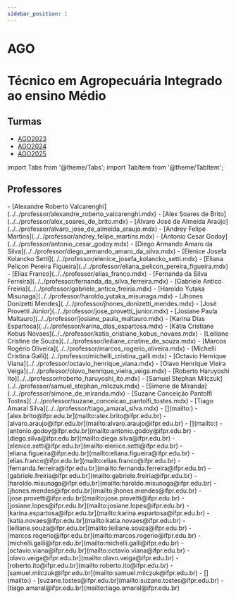 ```yaml
---
sidebar_position: 1
---
```


# AGO

# Técnico em Agropecuária Integrado ao ensino Médio

## Turmas

- [AGO2023](ago2023)
- [AGO2024](ago2024)
- [AGO2025](ago2025)

import Tabs from '@theme/Tabs';
import TabItem from '@theme/TabItem';

## Professores

<Tabs>
  <TabItem value="nome" label="Nome" default>
    - [Alexandre Roberto Valcarenghi](../../professor/alexandre_roberto_valcarenghi.mdx)
    - [Alex Soares de Brito](../../professor/alex_soares_de_brito.mdx)
    - [Álvaro José de Almeida Araújo](../../professor/alvaro_jose_de_almeida_araujo.mdx)
    - [Andrey Felipe Martins](../../professor/andrey_felipe_martins.mdx)
    - [Antonio Cesar Godoy](../../professor/antonio_cesar_godoy.mdx)
    - [Diego Armando Amaro da Silva](../../professor/diego_armando_amaro_da_silva.mdx)
    - [Elenice Josefa Kolancko Setti](../../professor/elenice_josefa_kolancko_setti.mdx)
    - [Eliana Peliçon Pereira Figueira](../../professor/eliana_pelicon_pereira_figueira.mdx)
    - [Elias Franco](../../professor/elias_franco.mdx)
    - [Fernanda da Silva Ferreira](../../professor/fernanda_da_silva_ferreira.mdx)
    - [Gabriele Antico Freiria](../../professor/gabriele_antico_freiria.mdx)
    - [Haroldo Yutaka Misunaga](../../professor/haroldo_yutaka_misunaga.mdx)
    - [Jhones Donizetti Mendes](../../professor/jhones_donizetti_mendes.mdx)
    - [José Provetti Júnior](../../professor/jose_provetti_junior.mdx)
    - [Josiane Paula Maltauro](../../professor/josiane_paula_maltauro.mdx)
    - [Karina Dias Espartosa](../../professor/karina_dias_espartosa.mdx)
    - [Kátia Cristiane Kobus Novaes](../../professor/katia_cristiane_kobus_novaes.mdx)
    - [Leiliane Cristine de Souza](../../professor/leiliane_cristine_de_souza.mdx)
    - [Marcos Rogério Oliveira](../../professor/marcos_rogerio_oliveira.mdx)
    - [Michelli Cristina Galli](../../professor/michelli_cristina_galli.mdx)
    - [Octavio Henrique Viana](../../professor/octavio_henrique_viana.mdx)
    - [Olavo Henrique Vieira Veiga](../../professor/olavo_henrique_vieira_veiga.mdx)
    - [Roberto Haruyoshi Ito](../../professor/roberto_haruyoshi_ito.mdx)
    - [Samuel Stephan Milczuk](../../professor/samuel_stephan_milczuk.mdx)
    - [Simone de Miranda](../../professor/simone_de_miranda.mdx)
    - [Suzane Conceição Pantolfi Tostes](../../professor/suzane_conceicao_pantolfi_tostes.mdx)
    - [Tiago Amaral Silva](../../professor/tiago_amaral_silva.mdx)
  </TabItem>
  <TabItem value="email" label="E-mail" default>
    - [](mailto:)
    - [alex.brito@ifpr.edu.br](mailto:alex.brito@ifpr.edu.br)
    - [alvaro.araujo@ifpr.edu.br](mailto:alvaro.araujo@ifpr.edu.br)
    - [](mailto:)
    - [antonio.godoy@ifpr.edu.br](mailto:antonio.godoy@ifpr.edu.br)
    - [diego.silva@ifpr.edu.br](mailto:diego.silva@ifpr.edu.br)
    - [elenice.setti@ifpr.edu.br](mailto:elenice.setti@ifpr.edu.br)
    - [eliana.figueira@ifpr.edu.br](mailto:eliana.figueira@ifpr.edu.br)
    - [elias.franco@ifpr.edu.br](mailto:elias.franco@ifpr.edu.br)
    - [fernanda.ferreira@ifpr.edu.br](mailto:fernanda.ferreira@ifpr.edu.br)
    - [gabriele.freiria@ifpr.edu.br](mailto:gabriele.freiria@ifpr.edu.br)
    - [haroldo.misunaga@ifpr.edu.br](mailto:haroldo.misunaga@ifpr.edu.br)
    - [jhones.mendes@ifpr.edu.br](mailto:jhones.mendes@ifpr.edu.br)
    - [jose.provetti@ifpr.edu.br](mailto:jose.provetti@ifpr.edu.br)
    - [josiane.lopes@ifpr.edu.br](mailto:josiane.lopes@ifpr.edu.br)
    - [karina.espartosa@ifpr.edu.br](mailto:karina.espartosa@ifpr.edu.br)
    - [katia.novaes@ifpr.edu.br](mailto:katia.novaes@ifpr.edu.br)
    - [leiliane.souza@ifpr.edu.br](mailto:leiliane.souza@ifpr.edu.br)
    - [marcos.rogerio@ifpr.edu.br](mailto:marcos.rogerio@ifpr.edu.br)
    - [michelli.galli@ifpr.edu.br](mailto:michelli.galli@ifpr.edu.br)
    - [octavio.viana@ifpr.edu.br](mailto:octavio.viana@ifpr.edu.br)
    - [olavo.veiga@ifpr.edu.br](mailto:olavo.veiga@ifpr.edu.br)
    - [roberto.ito@ifpr.edu.br](mailto:roberto.ito@ifpr.edu.br)
    - [samuel.milczuk@ifpr.edu.br](mailto:samuel.milczuk@ifpr.edu.br)
    - [](mailto:)
    - [suzane.tostes@ifpr.edu.br](mailto:suzane.tostes@ifpr.edu.br)
    - [tiago.amaral@ifpr.edu.br](mailto:tiago.amaral@ifpr.edu.br)
  </TabItem>
</Tabs>